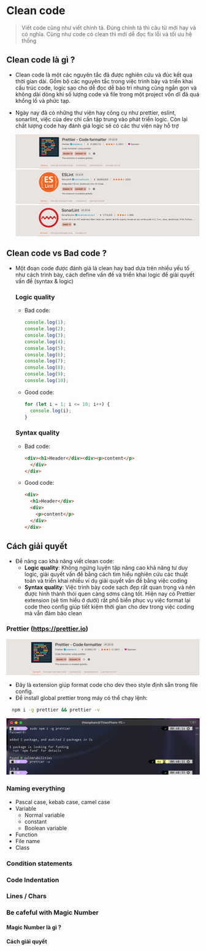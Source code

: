 # Clean code

> Viết code cũng như viết chính tả. Đúng chính tả thì câu từ mới hay và có nghĩa. Cũng như code có clean thì mới dễ đọc fix lỗi và tối ưu hệ thống

## Clean code là gì ?

- Clean code là một các nguyên tắc đã được nghiên cứu và đúc kết qua thời gian dài. Gồm bộ các nguyên tắc trong việc trình bày và triển khai cấu trúc code, logic sao cho dễ đọc dễ bảo trì nhưng cũng ngắn gọn và không dài dòng khi số lượng code và file trong một project vốn dĩ đã quá khổng lồ và phức tạp.

- Ngày nay đã có những thư viện hay công cụ như prettier, eslint, sonarlint, việc của dev chỉ cần tập trung vào phát triển logic. Còn lại chất lượng code hay đánh giá logic sẽ có các thư viện này hỗ trợ

  ![](../images/prettier.png)
  ![](../images/eslint.png)
  ![](../images/sonarlint.png)

## Clean code vs Bad code ?

- Một đoạn code được đánh giá là clean hay bad dựa trên nhiều yếu tố như cách trình bày, cách define vấn đề và triển khai logic để giải quyết vấn đề (syntax & logic)

  ### Logic quality

  - Bad code:

    ```js
    console.log(1);
    console.log(2);
    console.log(3);
    console.log(4);
    console.log(5);
    console.log(6);
    console.log(7);
    console.log(8);
    console.log(9);
    console.log(10);
    ```

  - Good code:
    ```js
    for (let i = 1; i <= 10; i++) {
      console.log(i);
    }
    ```

  ### Syntax quality

  - Bad code:
    <!-- prettier-ignore -->
    ```html
    <div><h1>Header</div><div><p>content</p>
      </div>
    </div>
    ```

  - Good code:
    ```html
    <div>
      <h1>Header</div>
      <div>
        <p>content</p>
      </div>
    </div>
    ```

## Cách giải quyết

- Để nâng cao khả năng viết clean code:
  - **Logic quality**: Không ngừng luyện tập nâng cao khả năng tư duy logic, giải quyết vấn đề bằng cách tìm hiểu nghiên cứu các thuật toán và triển khai nhiều ví dụ giải quyết vấn đề bằng việc coding
  - **Syntax quality**: Việc trình bày code sạch đẹp rất quan trọng và nên được hình thành thói quen càng sơms càng tốt. Hiện nay có Prettier extension (sẽ tìm hiểu ở dưới) rất phổ biển phục vụ việc format lại code theo config giúp tiết kiệm thời gian cho dev trong việc coding mà vẫn đảm bảo clean

### Prettier (https://prettier.io)

![](../images/prettier.png)

- Đây là extension giúp format code cho dev theo style định sẵn trong file config.
- Để install global prettier trong máy có thể chạy lệnh:

```bash
  npm i -g prettier && prettier -v
```

![](../images/install-prettier.png)

### Naming everything

- Pascal case, kebab case, camel case
- Variable
  - Normal variable
  - constant
  - Boolean variable
- Function
- File name
- Class

### Condition statements

### Code Indentation

### Lines / Chars



### Be cafeful with Magic Number

#### Magic Number là gì ?


#### Cách giải quyết